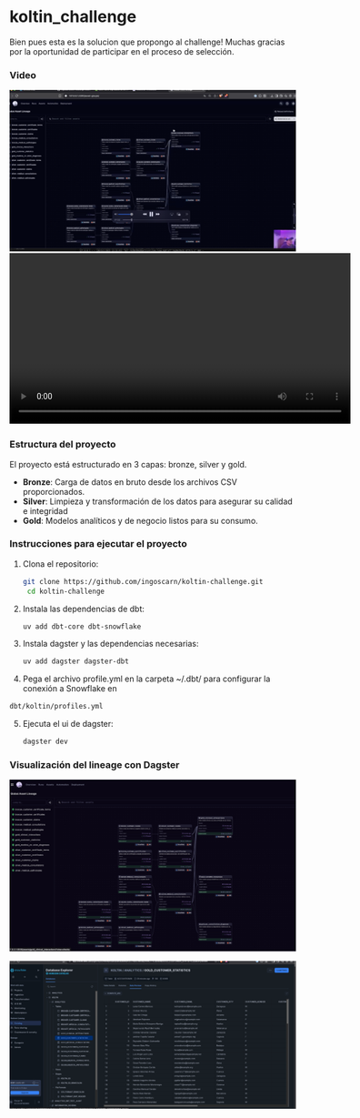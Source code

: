 # koltin_challenge

Bien pues esta es la solucion que propongo al challenge!
Muchas gracias por la oportunidad de participar en el proceso de selección.

### Video
[![Ver video](media/demo_thumbnail.png)](media/intro.mp4)
<video src="media/intro.mp4" controls width="600"></video>





### Estructura del proyecto
El proyecto está estructurado en 3 capas: bronze, silver y gold.
- **Bronze**: Carga de datos en bruto desde los archivos CSV proporcionados.
- **Silver**: Limpieza y transformación de los datos para asegurar su calidad e integridad
- **Gold**: Modelos analíticos y de negocio listos para su consumo.

### Instrucciones para ejecutar el proyecto
1. Clona el repositorio:
   ```bash
   git clone https://github.com/ingoscarn/koltin-challenge.git
    cd koltin-challenge
    ``` 

2. Instala las dependencias de dbt:
    ```bash
    uv add dbt-core dbt-snowflake
    ``` 

3. Instala dagster y las dependencias necesarias:
    ```bash
    uv add dagster dagster-dbt
    ``` 

4. Pega el archivo profile.yml en la carpeta ~/.dbt/ para configurar la conexión a Snowflake en
  ```bash
  dbt/koltin/profiles.yml
```

5. Ejecuta el ui de dagster:
    ```bash
    dagster dev
    ```


### Visualización del lineage con Dagster

![alt text](media/dagter_lineage.png "Dagster Lineage")


![alt text](media/snowflake.png)
